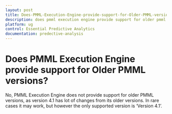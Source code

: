 ```yaml
---
layout: post
title: Does-PMML-Execution-Engine-provide-support-for-Older-PMML-versions
description: does pmml execution engine provide support for older pmml versions?
platform: ug
control: Essential Predictive Analytics
documentation: predective-analysis
---
```


# Does PMML Execution Engine provide support for Older PMML versions?

No, PMML Execution Engine does not provide support for older PMML versions, as version 4.1 has lot of changes from its older versions. In rare cases it may work, but however the only supported version is ‘Version 4.1’.

